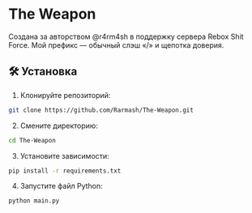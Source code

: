 # The Weapon
Создана за авторством @r4rm4sh в поддержку сервера Rebox Shit Force. Мой префикс — обычный слэш «/» и щепотка доверия.

## 🛠️ Установка
1. Клонируйте репозиторий:
```BASH
git clone https://github.com/Rarmash/The-Weapon.git
```
2. Смените директорию:
```BASH
cd The-Weapon
```
3. Установите зависимости:
```BASH
pip install -r requirements.txt
```
4. Запустите файл Python:
```BASH
python main.py
```
